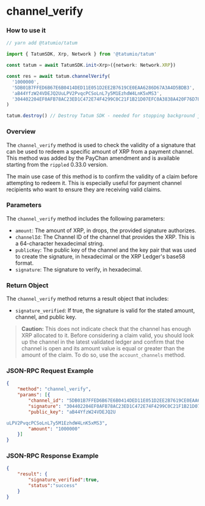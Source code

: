 # channel\_verify

### How to use it

```typescript
// yarn add @tatumio/tatum

import { TatumSDK, Xrp, Network } from '@tatumio/tatum'

const tatum = await TatumSDK.init<Xrp>({network: Network.XRP})

const res = await tatum.channelVerify(
  '1000000',
  '5DB01B7FFED6B67E6B0414DED11E051D2EE2B7619CE0EAA6286D67A3A4D5BDB3',
  'aB44YfzW24VDEJQ2UuLPV2PvqcPCSoLnL7y5M1EzhdW4LnK5xMS3',
  '304402204EF0AFB78AC23ED1C472E74F4299C0C21F1B21D07EFC0A3838A420F76D783A400220154FB11B6F54320666E4C36CA7F686C16A3A0456800BBC43746F34AF50290064'
)

tatum.destroy() // Destroy Tatum SDK - needed for stopping background jobs
```

### Overview

The `channel_verify` method is used to check the validity of a signature that can be used to redeem a specific amount of XRP from a payment channel. This method was added by the PayChan amendment and is available starting from the `rippled` 0.33.0 version.

The main use case of this method is to confirm the validity of a claim before attempting to redeem it. This is especially useful for payment channel recipients who want to ensure they are receiving valid claims.

### Parameters

The `channel_verify` method includes the following parameters:

* `amount`: The amount of XRP, in drops, the provided signature authorizes.
* `channelId`: The Channel ID of the channel that provides the XRP. This is a 64-character hexadecimal string.
* `publicKey`: The public key of the channel and the key pair that was used to create the signature, in hexadecimal or the XRP Ledger's base58 format.
* `signature`: The signature to verify, in hexadecimal.

### Return Object

The `channel_verify` method returns a result object that includes:

* `signature_verified`: If true, the signature is valid for the stated amount, channel, and public key.

> **Caution:** This does not indicate check that the channel has enough XRP allocated to it. Before considering a claim valid, you should look up the channel in the latest validated ledger and confirm that the channel is open and its amount value is equal or greater than the amount of the claim. To do so, use the `account_channels` method.

### JSON-RPC Request Example

```json
{
    "method": "channel_verify",
    "params": [{
        "channel_id": "5DB01B7FFED6B67E6B0414DED11E051D2EE2B7619CE0EAA6286D67A3A4D5BDB3",
        "signature": "304402204EF0AFB78AC23ED1C472E74F4299C0C21F1B21D07EFC0A3838A420F76D783A400220154FB11B6F54320666E4C36CA7F686C16A3A0456800BBC43746F34AF50290064",
        "public_key": "aB44YfzW24VDEJQ2U

uLPV2PvqcPCSoLnL7y5M1EzhdW4LnK5xMS3",
        "amount": "1000000"
    }]
}
```

### JSON-RPC Response Example

```json
{
    "result": {
        "signature_verified":true,
        "status":"success"
    }
}
```
